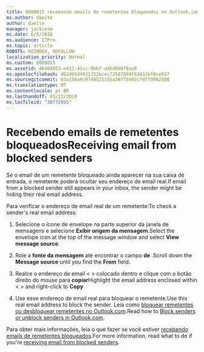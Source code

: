 ```yaml
---
title: 8000015 recebendo emails de remetentes bloqueados no Outlook.com
ms.author: daeite
author: daeite
manager: jackiesm
ms.date: 6/5/2018
ms.audience: ITPro
ms.topic: article
ROBOTS: NOINDEX, NOFOLLOW
localization_priority: Normal
ms.custom: 8000015
ms.assetid: 46a04853-e422-41cc-9bb7-a46d6b6f8aa0
ms.openlocfilehash: 462d95d4931152bcec72587899f83431bf0ce937
ms.sourcegitcommit: 03a156a9c9740521155a30775492c7dff0982588
ms.translationtype: MT
ms.contentlocale: pt-BR
ms.lasthandoff: 03/22/2019
ms.locfileid: "30772955"
---
```

# <a name="receiving-email-from-blocked-senders"></a><span data-ttu-id="175f2-102">Recebendo emails de remetentes bloqueados</span><span class="sxs-lookup"><span data-stu-id="175f2-102">Receiving email from blocked senders</span></span>

<span data-ttu-id="175f2-103">Se o email de um remetente bloqueado ainda aparecer na sua caixa de entrada, o remetente poderá ocultar seu endereço de email real.</span><span class="sxs-lookup"><span data-stu-id="175f2-103">If email from a blocked sender still appears in your inbox, the sender might be hiding their real email address.</span></span>
  
<span data-ttu-id="175f2-104">Para verificar o endereço de email real de um remetente:</span><span class="sxs-lookup"><span data-stu-id="175f2-104">To check a sender's real email address:</span></span>
  
1. <span data-ttu-id="175f2-105">Selecione o ícone de envelope na parte superior da janela de mensagens e selecione **Exibir origem da mensagem**.</span><span class="sxs-lookup"><span data-stu-id="175f2-105">Select the envelope icon at the top of the message window and select **View message source**.</span></span>
    
2. <span data-ttu-id="175f2-106">Role a **fonte da mensagem** até encontrar o campo **de** .</span><span class="sxs-lookup"><span data-stu-id="175f2-106">Scroll down the **Message source** until you find the **From** field.</span></span> 
    
3. <span data-ttu-id="175f2-107">Realce o endereço de email \< \> colocado dentro e clique com o botão direito do mouse para **copiar**</span><span class="sxs-lookup"><span data-stu-id="175f2-107">Highlight the email address enclosed within \< \> and right-click to **Copy**</span></span>
    
4. <span data-ttu-id="175f2-108">Use esse endereço de email real para bloquear o remetente.</span><span class="sxs-lookup"><span data-stu-id="175f2-108">Use this real email address to block the sender.</span></span> <span data-ttu-id="175f2-109">Leia como [bloquear remetentes ou desbloquear remetentes no Outlook.com](https://support.office.com/article/afba1c94-77bb-4f50-8b85-057cf52f4d5e.aspx).</span><span class="sxs-lookup"><span data-stu-id="175f2-109">Read how to [Block senders or unblock senders in Outlook.com](https://support.office.com/article/afba1c94-77bb-4f50-8b85-057cf52f4d5e.aspx).</span></span>
    
<span data-ttu-id="175f2-110">Para obter mais informações, leia o que fazer se você estiver [recebendo emails de remetentes bloqueados](https://go.microsoft.com/fwlink/p/?linkid=2002011&amp;clcid=0x409).</span><span class="sxs-lookup"><span data-stu-id="175f2-110">For more information, read what to do if you're [receiving email from blocked senders](https://go.microsoft.com/fwlink/p/?linkid=2002011&amp;clcid=0x409).</span></span>
  


